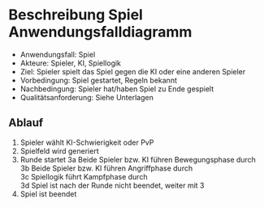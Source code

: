 # Beschreibung Spiel Anwendungsfalldiagramm

 * Anwendungsfall: Spiel
 * Akteure: Spieler, KI, Spiellogik
 * Ziel: Spieler spielt das Spiel gegen die KI oder eine anderen Spieler
 * Vorbedingung: Spiel gestartet, Regeln bekannt
 * Nachbedingung: Spieler hat/haben Spiel zu Ende gespielt
 * Qualitätsanforderung: Siehe Unterlagen

## Ablauf
 1. Spieler wählt KI-Schwierigkeit oder PvP
 2. Spielfeld wird generiert
 3. Runde startet
    3a Beide Spieler bzw. KI führen Bewegungsphase durch  
    3b Beide Spieler bzw. KI führen Angriffphase durch  
    3c Spiellogik führt Kampfphase durch  
    3d Spiel ist nach der Runde nicht beendet, weiter mit 3  
 4. Spiel ist beendet

